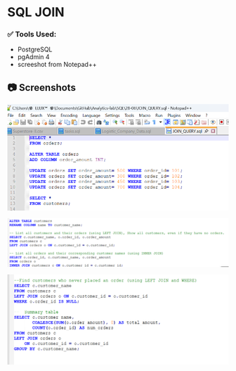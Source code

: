 # SQL JOIN

### ✅ Tools Used:
- PostgreSQL
- pgAdmin 4
- screeshot from Notepad++
  
## 📷 Screenshots

![Query Screenshot 1](screenshot1.png)

![Query Screenshot 2](screenshot2.png)

![Query Screenshot 3](screenshot3.png)




